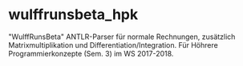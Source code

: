 # wulffrunsbeta_hpk
"WulffRunsBeta" ANTLR-Parser für normale Rechnungen, zusätzlich Matrixmultiplikation und Differentiation/Integration. Für Höhrere Programmierkonzepte (Sem. 3) im WS 2017-2018.

